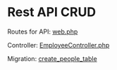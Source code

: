 # Rest API CRUD


Routes for API: [web.php](https://github.com/Szilagyimarton/probafeladat/blob/main/restapi/routes/web.php)

Controller: [EmployeeController.php](https://github.com/Szilagyimarton/probafeladat/blob/main/restapi/app/Http/Controllers/EmployeesContoller.php)

Migration: [create_people_table](https://github.com/Szilagyimarton/probafeladat/blob/main/restapi/database/migrations/2024_06_10_111536_create_people_table.php)